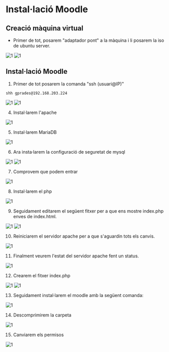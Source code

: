 # Instal·lació Moodle

## Creació màquina virtual

- Primer de tot, posarem "adaptador pont" a la màquina i li posarem la iso de ubuntu server.

![1](1.png)
![1](2.png)

## Instal·lació Moodle

1. Primer de tot posarem la comanda "ssh (usuari@IP)"

```
shh gprades@192.168.203.224
```
![1](3.png)
![1](4.png)

4. Instal·larem l'apache

![1](6.png)

5. Instal·larem MariaDB

![1](7.png)

6. Ara insta·larem la configuració de seguretat de mysql

![1](8.png)
![1](9.png)

7. Comprovem que podem entrar

![1](10.png)

8. Instal·larem el php

![1](11.png)

9. Seguidament editarem el següent fitxer per a que ens mostre index.php enves de index.html.

![1](12.png)
![1](13.png)

10. Reiniciarem el servidor apache per a que s'aguardin tots els canvis.

![1](14.png)

11. Finalment veurem l'estat del servidor apache fent un status.

![1](15.png)

12. Crearem el fitxer index.php

![1](16.png)
![1](17.png)

13. Seguidament instal·larem el moodle amb la següent comanda:

![1](5.png)

14. Descomprimirem la carpeta

![1](18.png)

15. Canviarem els permisos

![1](19.png)
